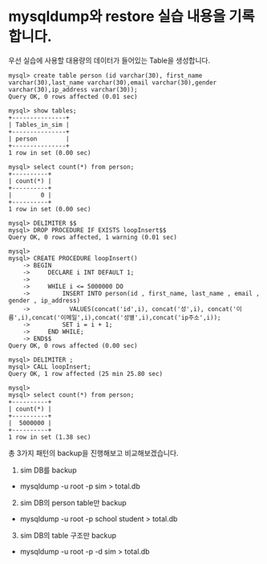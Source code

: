 # mysqldump와 restore 실습 내용을 기록합니다.

우선 실습에 사용할 대용량의 데이터가 들어있는 Table을 생성합니다.
```
mysql> create table person (id varchar(30), first_name varchar(30),last_name varchar(30),email varchar(30),gender varchar(30),ip_address varchar(30));
Query OK, 0 rows affected (0.01 sec)

mysql> show tables;
+---------------+
| Tables_in_sim |
+---------------+
| person        |
+---------------+
1 row in set (0.00 sec)

mysql> select count(*) from person;
+----------+
| count(*) |
+----------+
|        0 |
+----------+
1 row in set (0.00 sec)

mysql> DELIMITER $$
mysql> DROP PROCEDURE IF EXISTS loopInsert$$
Query OK, 0 rows affected, 1 warning (0.01 sec)

mysql>  
mysql> CREATE PROCEDURE loopInsert()
    -> BEGIN
    ->     DECLARE i INT DEFAULT 1;
    ->         
    ->     WHILE i <= 5000000 DO
    ->         INSERT INTO person(id , first_name, last_name , email , gender , ip_address)
    ->           VALUES(concat('id',i), concat('성',i), concat('이름',i),concat('이메일',i),concat('성별',i),concat('ip주소',i));
    ->         SET i = i + 1;
    ->     END WHILE;
    -> END$$
Query OK, 0 rows affected (0.00 sec)

mysql> DELIMITER ;
mysql> CALL loopInsert;
Query OK, 1 row affected (25 min 25.80 sec)

mysql> 
mysql> select count(*) from person;
+----------+
| count(*) |
+----------+
|  5000000 |
+----------+
1 row in set (1.38 sec)
```

총 3가지 패턴의 backup을 진행해보고 비교해보겠습니다.

1. sim DB를 backup
- mysqldump -u root -p sim > total.db

2. sim DB의 person table만 backup
- mysqldump -u root -p school student > total.db

3. sim DB의 table 구조만 backup
- mysqldump -u root -p -d sim > total.db

